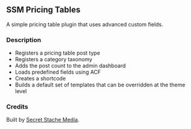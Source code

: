 ## SSM Pricing Tables

A simple pricing table plugin that uses advanced custom fields.

### Description

* Registers a pricing table post type
* Registers a category taxonomy
* Adds the post count to the admin dashboard
* Loads predefined fields using ACF
* Creates a shortcode
* Builds a default set of templates that can be overridden at the theme level

### Credits

Built by [Secret Stache Media](http://secretstache.com).